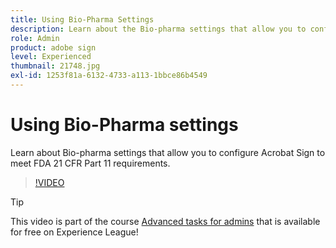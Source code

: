 ```yaml
---
title: Using Bio-Pharma Settings
description: Learn about the Bio-pharma settings that allow you to configure Acrobat Sign to meet FDA 21 CFR Part 11 requirements
role: Admin
product: adobe sign
level: Experienced
thumbnail: 21748.jpg
exl-id: 1253f81a-6132-4733-a113-1bbce86b4549
---
```

# Using Bio-Pharma settings

Learn about Bio-pharma settings that allow you to configure Acrobat Sign to meet FDA 21 CFR Part 11 requirements.

>[!VIDEO](https://video.tv.adobe.com/v/21748?hidetitle=true)

>[!TIP]
>
>This video is part of the course [Advanced tasks for admins](https://experienceleague.adobe.com/?recommended=Sign-A-1-2020.1) that is available for free on Experience League!
